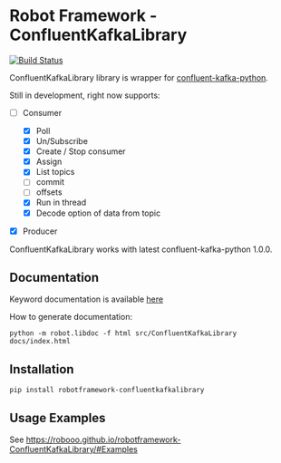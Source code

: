 # Robot Framework - ConfluentKafkaLibrary

[![Build Status](https://travis-ci.org/robooo/robotframework-ConfluentKafkaLibrary.svg?branch=master)](https://travis-ci.org/robooo/robotframework-ConfluentKafkaLibrary)

ConfluentKafkaLibrary library is wrapper for [confluent-kafka-python](https://github.com/confluentinc/confluent-kafka-python).

Still in development, right now supports:

* [ ] Consumer
  * [X] Poll
  * [X] Un/Subscribe
  * [X] Create / Stop consumer
  * [X] Assign
  * [X] List topics
  * [ ] commit
  * [ ] offsets
  * [X] Run in thread
  * [X] Decode option of data from topic
* [X] Producer


ConfluentKafkaLibrary works with latest confluent-kafka-python 1.0.0.


## Documentation

Keyword documentation is available [here](https://robooo.github.io/robotframework-ConfluentKafkaLibrary/)

How to generate documentation:

```
python -m robot.libdoc -f html src/ConfluentKafkaLibrary docs/index.html
```

## Installation

```
pip install robotframework-confluentkafkalibrary
```

## Usage Examples

See https://robooo.github.io/robotframework-ConfluentKafkaLibrary/#Examples

